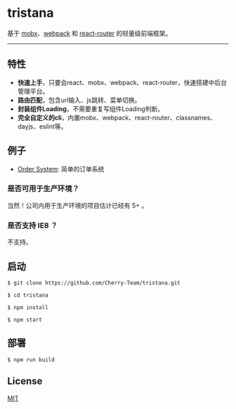 # tristana

基于 [mobx](https://github.com/mobxjs/mobx)、[webpack](https://github.com/webpack/webpack) 和 [react-router](https://github.com/ReactTraining/react-router) 的轻量级前端框架。

---

## 特性
* **快速上手**，只要会react、mobx、webpack、react-router，快速搭建中后台管理平台。
* **路由匹配**，包含url输入、js跳转、菜单切换。
* **封装组件Loading**，不需要重复写组件Loading判断。
* **完全自定义的cli**，内置mobx、webpack、react-router、classnames、dayjs、eslint等。

## 例子
* [Order System](https://order.downfuture.com/): 简单的订单系统

### 是否可用于生产环境？
当然！公司内用于生产环境的项目估计已经有 5+ 。

### 是否支持 IE8 ？
不支持。

## 启动
```
$ git clone https://github.com/Cherry-Team/tristana.git

$ cd tristana

$ npm install

$ npm start
```

## 部署
```
$ npm run build
```

## License

[MIT](https://tldrlegal.com/license/mit-license)